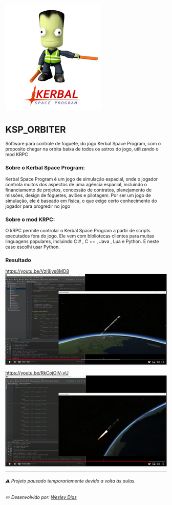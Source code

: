 <img src="https://github.com/WeDias/ksp_orbiter/blob/master/ignorar/Sinal.gif" width="300">

# KSP_ORBITER 
Software para controle de foguete, do jogo Kerbal Space Program, com o proposito chegar na orbita baixa de todos os astros do jogo, utilizando o mod KRPC

### Sobre o Kerbal Space Program:  

Kerbal Space Program é um jogo de simulação espacial,
onde o jogador controla muitos dos aspectos de uma agência espacial, 
incluindo o financiamento de projetos, concessão de contratos, planejamento de missões,
design de foguetes, aviões e pilotagem.
Por ser um jogo de simulação, ele é baseado em física, o que exige certo conhecimento do jogador para progredir no jogo

### Sobre o mod KRPC:  

O kRPC permite controlar o Kerbal Space Program a partir de scripts executados fora do jogo. 
Ele vem com bibliotecas clientes para muitas linguagens populares, incluindo C # , C ++ , Java , Lua e Python.
E neste caso escolhi usar Python.

### Resultado
https://youtu.be/VzI8jvs8MD8
[![scb2](https://github.com/WeDias/ksp_orbiter/blob/master/ignorar/orb1.png)](https://youtu.be/VzI8jvs8MD8)

https://youtu.be/RkCojOIV-vU
[![scb2](https://github.com/WeDias/ksp_orbiter/blob/master/ignorar/orb2.png)](https://youtu.be/RkCojOIV-vU)

---
###### ⚠ Projeto pausado temporariamente devido a volta às aulas.
###### ✏️ Desenvolvido por: [*Wesley Dias*](https://github.com/WeDias)
